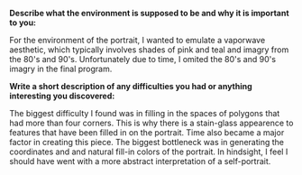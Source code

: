 **Describe what the environment is supposed to be and why it is important to you:**

For the environment of the portrait, I wanted to emulate a vaporwave aesthetic, which typically involves shades of pink and teal and imagry from the 80's and 90's. 
Unfortunately due to time, I omited the 80's and 90's imagry in the final program. 

**Write a short description of any difficulties you had or anything interesting you discovered:**

The biggest difficulty I found was in filling in the spaces of polygons that had more than four corners. 
This is why there is a stain-glass appearence to features that have been filled in on the portrait. 
Time also became a major factor in creating this piece. 
The biggest bottleneck was in generating the coordinates and and natural fill-in colors of the portrait.
In hindsight, I feel I should have went with a more abstract interpretation of a self-portrait. 
